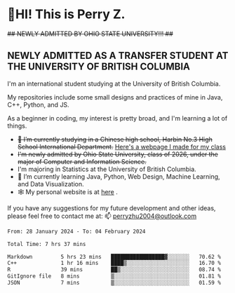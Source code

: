# 🌄HI! This is Perry Z. <br> #
<s>## NEWLY ADMITTED BY OHIO STATE UNIVERSITY!!! ##</s>
## NEWLY ADMITTED AS A TRANSFER STUDENT AT THE UNIVERSITY OF BRITISH COLUMBIA ##
I'm an international student studying at the University of British Columbia. <br>

My repositories include some small designs and practices of mine in Java, C++, Python, and JS. <br>

As a beginner in coding, my interest is pretty broad, and I'm learning a lot of things. <br>
- <s>🔭 I’m currently studying in a Chinese high school, Harbin No.3 High School International Department.</s> [Here's a webpage I made for my class](https://perry2004.github.io/weirdos/)
- <s> I'm newly admitted by Ohio State University, class of 2026, under the major of Computer and Information Science. </s>
- I'm majoring in Statistics at the University of British Columbia. 
- 🌱 I’m currently learning Java, Python, Web Design, Machine Learning, and Data Visualization. 
- 🕸️ My personal website is at <a href="https://zhu-yp.cn">here</a> .  

If you have any suggestions for my future development and other ideas, please feel free to contact me at: 📫 [perryzhu2004@outlook.com](mailto:perryzhu2004@outlook.com)

<!--START_SECTION:waka-->

```txt
From: 28 January 2024 - To: 04 February 2024

Total Time: 7 hrs 37 mins

Markdown         5 hrs 23 mins   █████████████████▓░░░░░░░   70.62 %
C++              1 hr 16 mins    ████▒░░░░░░░░░░░░░░░░░░░░   16.70 %
R                39 mins         ██▒░░░░░░░░░░░░░░░░░░░░░░   08.74 %
GitIgnore file   8 mins          ▒░░░░░░░░░░░░░░░░░░░░░░░░   01.81 %
JSON             7 mins          ▒░░░░░░░░░░░░░░░░░░░░░░░░   01.59 %
```

<!--END_SECTION:waka-->
